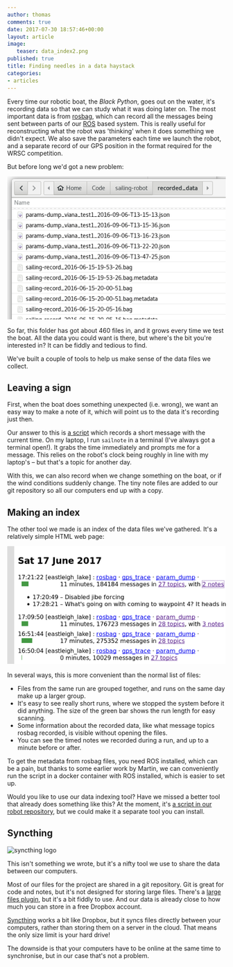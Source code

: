 ```yaml
---
author: thomas
comments: true
date: 2017-07-30 18:57:46+00:00
layout: article
image:
   teaser: data_index2.png
published: true
title: Finding needles in a data haystack
categories:
- articles
---
```


Every time our robotic boat, the *Black Python*, goes out on the water, it's
recording data so that we can study what it was doing later on. The most
important data is from [rosbag](http://wiki.ros.org/rosbag), which can record
all the messages being sent between parts of our [ROS](http://www.ros.org/)
based system. This is really useful for reconstructing what the robot was
'thinking' when it does something we didn't expect. We also save the parameters
each time we launch the robot, and a separate record of our GPS position in
the format required for the WRSC competition.

But before long we'd got a new problem:

![lots of data files](/images/data_files.png)

So far, this folder has got about 460 files in, and it grows every time we test
the boat. All the data you could want is there, but where's the bit you're
interested in? It can be fiddly and tedious to find.

We've built a couple of tools to help us make sense of the data files we collect.

## Leaving a sign

First, when the boat does something unexpected (i.e. wrong), we want an easy
way to make a note of it, which will point us to the data it's recording just
then.

Our answer to this is [a script](https://github.com/Maritime-Robotics-Student-Society/sailing-robot/blob/a9776b5342c6b548a81922bee30015d6c5199243/recorded_data/notes/log_timed_note.py)
which records a short message with the current time. On my laptop, I run
``sailnote`` in a terminal (I've always got a terminal open!). It grabs the time
immediately and prompts me for a message. This relies on the robot's clock being
roughly in line with my laptop's – but that's a topic for another day.

With this, we can also record when we change something on the boat, or if the
wind conditions suddenly change. The tiny note files are added to our git
repository so all our computers end up with a copy.

## Making an index

The other tool we made is an index of the data files we've gathered. It's a
relatively simple HTML web page:

![index of data files](/images/data_index2.png)

In several ways, this is more convenient than the normal list of files:

- Files from the same run are grouped together, and runs on the same day make
  up a larger group.
- It's easy to see really short runs, where we stopped the system before it did
  anything. The size of the green bar shows the run length for easy scanning.
- Some information about the recorded data, like what message topics rosbag
  recorded, is visible without opening the files.
- You can see the timed notes we recorded during a run, and up to a minute
  before or after.

To get the metadata from rosbag files, you need ROS installed, which can
be a pain, but thanks to some earlier work by Martin, we can conveniently run
the script in a docker container with ROS installed, which is easier to set up.

Would you like to use our data indexing tool? Have we missed a better tool that
already does something like this? At the moment, it's [a script in our robot
repository](https://github.com/Maritime-Robotics-Student-Society/sailing-robot/blob/a9776b5342c6b548a81922bee30015d6c5199243/utilities/index_recorded_data.py), but we could
make it a separate tool you can install.

## Syncthing

![syncthing logo](syncthing_logo.png)

This isn't something we wrote, but it's a nifty tool we use to share the data
between our computers.

Most of our files for the project are shared in a git repository. Git is great
for code and notes, but it's not designed for storing large files. There's a
[large files plugin](https://git-lfs.github.com/), but it's a bit fiddly to use.
And our data is already close to how much you can store in a free Dropbox
account.

[Syncthing](https://syncthing.net/) works a bit like Dropbox, but it syncs files
directly between your computers, rather than storing them on a server in the
cloud. That means the only size limit is your hard drive!

The downside is that your computers have to be online at the same time to
synchronise, but in our case that's not a problem.
